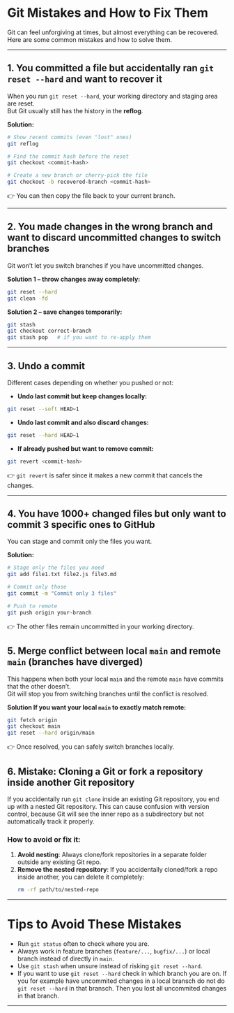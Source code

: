 # Git Mistakes and How to Fix Them

Git can feel unforgiving at times, but almost everything can be recovered.  
Here are some common mistakes and how to solve them.

---

## 1. You committed a file but accidentally ran `git reset --hard` and want to recover it
When you run `git reset --hard`, your working directory and staging area are reset.  
But Git usually still has the history in the **reflog**.

**Solution:**
```bash
# Show recent commits (even "lost" ones)
git reflog

# Find the commit hash before the reset
git checkout <commit-hash>

# Create a new branch or cherry-pick the file
git checkout -b recovered-branch <commit-hash>
```
👉 You can then copy the file back to your current branch.

---

## 2. You made changes in the wrong branch and want to discard uncommitted changes to switch branches
Git won’t let you switch branches if you have uncommitted changes.

**Solution 1 – throw changes away completely:**
```bash
git reset --hard
git clean -fd
```

**Solution 2 – save changes temporarily:**
```bash
git stash
git checkout correct-branch
git stash pop   # if you want to re-apply them
```

---

## 3. Undo a commit

Different cases depending on whether you pushed or not:

- **Undo last commit but keep changes locally:**
```bash
git reset --soft HEAD~1
```

- **Undo last commit and also discard changes:**
```bash
git reset --hard HEAD~1
```

- **If already pushed but want to remove commit:**
```bash
git revert <commit-hash>
```
👉 `git revert` is safer since it makes a new commit that cancels the changes.

---

## 4. You have 1000+ changed files but only want to commit 3 specific ones to GitHub
You can stage and commit only the files you want.

**Solution:**
```bash
# Stage only the files you need
git add file1.txt file2.js file3.md

# Commit only those
git commit -m "Commit only 3 files"

# Push to remote
git push origin your-branch
```

👉 The other files remain uncommitted in your working directory.


## 5. Merge conflict between local `main` and remote `main` (branches have diverged)
This happens when both your local `main` and the remote `main` have commits that the other doesn’t.  
Git will stop you from switching branches until the conflict is resolved.

**Solution If you want your local `main` to exactly match remote:**
```bash
git fetch origin
git checkout main
git reset --hard origin/main
```

👉 Once resolved, you can safely switch branches locally.

## 6. Mistake: Cloning a Git or fork a repository inside another Git repository

If you accidentally run `git clone` inside an existing Git repository, you end up with a nested Git repository. This can cause confusion with version control, because Git will see the inner repo as a subdirectory but not automatically track it properly.

### How to avoid or fix it:

1. **Avoid nesting**: Always clone/fork repositories in a separate folder outside any existing Git repo.  
2. **Remove the nested repository**: If you accidentally cloned/fork a repo inside another, you can delete it completely:
   ```bash
   rm -rf path/to/nested-repo

---

# Tips to Avoid These Mistakes
- Run `git status` often to check where you are.  
- Always work in feature branches (`feature/...`, `bugfix/...`) or local branch instead of directly in `main`.  
- Use `git stash` when unsure instead of risking `git reset --hard`.
- If you want to use `git reset --hard` check in which branch you are on. If you for example have uncommited changes in a local bransch do not do `git reset --hard` in that bransch. Then you lost all uncommited changes in that branch. 


---
